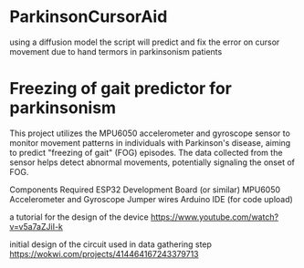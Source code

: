 # ParkinsonCursorAid
using a diffusion model the script will predict and fix the error on cursor movement due to hand termors in parkinsonism patients 



# Freezing of gait predictor for parkinsonism
This project utilizes the MPU6050 accelerometer and gyroscope sensor to monitor movement patterns in individuals with Parkinson's disease, aiming to predict "freezing of gait" (FOG) episodes. The data collected from the sensor helps detect abnormal movements, potentially signaling the onset of FOG.

Components Required
ESP32 Development Board (or similar)
MPU6050 Accelerometer and Gyroscope
Jumper wires
Arduino IDE (for code upload)


a tutorial for the design of the device https://www.youtube.com/watch?v=v5a7aZJiI-k

initial design of the circuit used in data gathering step https://wokwi.com/projects/414464167243379713
